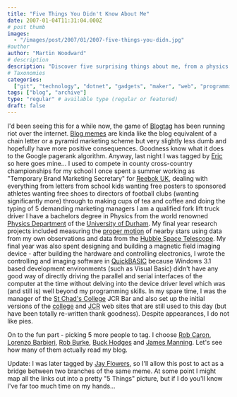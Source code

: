 ```yaml
---
title: "Five Things You Didn't Know About Me"
date: 2007-01-04T11:31:04.000Z
# post thumb
images:
  - "/images/post/2007/01/2007-five-things-you-didn.jpg"
#author
author: "Martin Woodward"
# description
description: "Discover five surprising things about me, from a physics degree to being a qualified forklift driver, in this fun Blogtag challenge."
# Taxonomies
categories:
  ["git", "technology", "dotnet", "gadgets", "maker", "web", "programming"]
tags: ["blog", "archive"]
type: "regular" # available type (regular or featured)
draft: false
---
```


I'd been seeing this for a while now, the game of [Blogtag](http://en.wikipedia.org/wiki/Memetag) has been running riot over the internet. [Blog memes](http://en.wikipedia.org/wiki/Memetag) are kinda like the blog equivalent of a chain letter or a pyramid marketing scheme but very slightly less dumb and hopefully have more positive consequences. Goodness know what it does to the Google pagerank algorithm. Anyway, last night I was tagged by [Eric](http://www.ericsink.com/entries/Five_Things.html) so here goes mine... I used to compete in county cross-country championships for my school I once spent a summer working as "Temporary Brand Marketing Secretary" for [Reebok UK](http://www.rbk.com/uk/), dealing with everything from letters from school kids wanting free posters to sponsored athletes wanting free shoes to directors of football clubs (wanting significantly more) through to making cups of tea and coffee and doing the typing of 5 demanding marketing managers I am a qualified fork lift truck driver I have a bachelors degree in Physics from the world renowned [Physics Department](http://www.dur.ac.uk/physics/) of the [University of Durham](http://www.dur.ac.uk/). My final year research projects included measuring the [proper motion](http://en.wikipedia.org/wiki/Proper_motion) of nearby stars using data from my own observations and data from the [Hubble Space Telescope](http://en.wikipedia.org/wiki/Hubble_space_telescope). My final year was also spent designing and building a magnetic field imaging device - after building the hardware and controlling electronics, I wrote the controlling and imaging software in [QuickBASIC](http://en.wikipedia.org/wiki/Quick_Basic) because Windows 3.1 based development environments (such as Visual Basic) didn't have any good way of directly driving the parallel and serial interfaces of the computer at the time without delving into the device driver level which was (and still is) well beyond my programming skills. In my spare time, I was the manager of the [St Chad's College](http://www.dur.ac.uk/StChads/) JCR Bar and also set up the initial versions of the [college](http://www.dur.ac.uk/StChads/) and [JCR](http://www.dur.ac.uk/StChadsJCR/) web sites that are still used to this day (but have been totally re-written thank goodness). Despite appearances, I do not like pies.

On to the fun part - picking 5 more people to tag. I choose [Rob Caron](http://blogs.msdn.com/robcaron/), [Lorenzo Barbieri](http://blogs.ugidotnet.org/lbarbieri/), [Rob Burke](http://blogs.msdn.com/robburke/), [Buck Hodges](http://blogs.msdn.com/buckh/) and [James Manning](http://blogs.msdn.com/jmanning/). Let's see how many of them actually read my blog.

Update: I was later tagged by [Jay Flowers](http://jayflowers.com/WordPress/wp-trackback.php?p=113), so I'll allow this post to act as a bridge between two branches of the same meme. At some point I might map all the links out into a pretty "5 Things" picture, but if I do you'll know I've far too much time on my hands...
